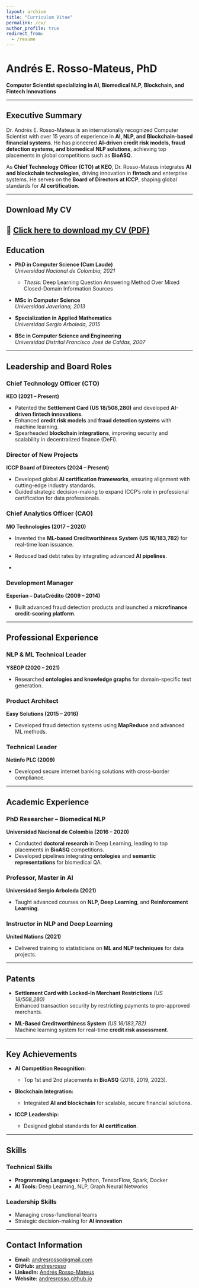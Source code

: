 ```yaml
---
layout: archive
title: "Curriculum Vitae"
permalink: /cv/
author_profile: true
redirect_from:
  - /resume
---
```


# **Andrés E. Rosso-Mateus, PhD**  
**Computer Scientist specializing in AI, Biomedical NLP, Blockchain, and Fintech Innovations**

---

## **Executive Summary**  

Dr. Andrés E. Rosso-Mateus is an internationally recognized Computer Scientist with over 15 years of experience in **AI, NLP, and Blockchain-based financial systems**. He has pioneered **AI-driven credit risk models, fraud detection systems, and biomedical NLP solutions**, achieving top placements in global competitions such as **BioASQ**.  

As **Chief Technology Officer (CTO) at KEO**, Dr. Rosso-Mateus integrates **AI and blockchain technologies**, driving innovation in **fintech** and enterprise systems. He serves on the **Board of Directors at ICCP**, shaping global standards for **AI certification**.  

---
## **Download My CV**  
📄 [Click here to download my CV (PDF)](../files/CV_Rosso_Mateus.pdf)  
---

## **Education**  

- **PhD in Computer Science (Cum Laude)**  
  *Universidad Nacional de Colombia, 2021*  
  - *Thesis:* Deep Learning Question Answering Method Over Mixed Closed-Domain Information Sources  

- **MSc in Computer Science**  
  *Universidad Javeriana, 2013*  

- **Specialization in Applied Mathematics**  
  *Universidad Sergio Arboleda, 2015*  

- **BSc in Computer Science and Engineering**  
  *Universidad Distrital Francisco José de Caldas, 2007*  

---

## **Leadership and Board Roles**  

### **Chief Technology Officer (CTO)**  
**KEO (2021 – Present)**  
- Patented the **Settlement Card (US 18/508,280)** and developed **AI-driven fintech innovations**.  
- Enhanced **credit risk models** and **fraud detection systems** with machine learning.  
- Spearheaded **blockchain integrations**, improving security and scalability in decentralized finance (DeFi).  

### **Director of New Projects**  
**ICCP Board of Directors (2024 – Present)**  
- Developed global **AI certification frameworks**, ensuring alignment with cutting-edge industry standards.  
- Guided strategic decision-making to expand ICCP’s role in professional certification for data professionals.  


### **Chief Analytics Officer (CAO)**  
**MO Technologies (2017 – 2020)**  
- Invented the **ML-based Creditworthiness System (US 16/183,782)** for real-time loan issuance.  
- Reduced bad debt rates by integrating advanced **AI pipelines**.

- 
### **Development Manager**  
**Experian – DataCrédito (2009 – 2014)**  
- Built advanced fraud detection products and launched a **microfinance credit-scoring platform**.  
---

## **Professional Experience**  

### **NLP & ML Technical Leader**  
**YSEOP (2020 – 2021)**  
- Researched **ontologies and knowledge graphs** for domain-specific text generation.  

### **Product Architect**  
**Easy Solutions (2015 – 2016)**  
- Developed fraud detection systems using **MapReduce** and advanced ML methods.  

### **Technical Leader**  
**Netinfo PLC (2009)**  
- Developed secure internet banking solutions with cross-border compliance.  

---

## **Academic Experience**  

### **PhD Researcher – Biomedical NLP**  
**Universidad Nacional de Colombia (2016 – 2020)**  
- Conducted **doctoral research** in Deep Learning, leading to top placements in **BioASQ** competitions.  
- Developed pipelines integrating **ontologies** and **semantic representations** for biomedical QA.  

### **Professor, Master in AI**  
**Universidad Sergio Arboleda (2021)**  
- Taught advanced courses on **NLP, Deep Learning**, and **Reinforcement Learning**.  

### **Instructor in NLP and Deep Learning**  
**United Nations (2021)**  
- Delivered training to statisticians on **ML and NLP techniques** for data projects.  

---

## **Patents**  

- **Settlement Card with Locked-In Merchant Restrictions** *(US 18/508,280)*  
  Enhanced transaction security by restricting payments to pre-approved merchants.  

- **ML-Based Creditworthiness System** *(US 16/183,782)*  
  Machine learning system for real-time **credit risk assessment**.  

---

## **Key Achievements**  

- **AI Competition Recognition:**  
  - Top 1st and 2nd placements in **BioASQ** (2018, 2019, 2023).  

- **Blockchain Integration:**  
  - Integrated **AI and blockchain** for scalable, secure financial solutions.  

- **ICCP Leadership:**  
  - Designed global standards for **AI certification**.  

---

## **Skills**  

### **Technical Skills**  
- **Programming Languages:** Python, TensorFlow, Spark, Docker  
- **AI Tools:** Deep Learning, NLP, Graph Neural Networks  

### **Leadership Skills**  
- Managing cross-functional teams  
- Strategic decision-making for **AI innovation**  

---

## **Contact Information**  

- **Email:** [andresrosso@gmail.com](mailto:andresrosso@gmail.com)  
- **GitHub:** [andresrosso](https://github.com/andresrosso)  
- **LinkedIn:** [Andrés Rosso-Mateus](https://www.linkedin.com/in/andres-rosso-mateus/)  
- **Website:** [andresrosso.github.io](https://andresrosso.github.io)  
